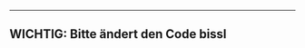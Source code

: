 -----------------------------------------------------------------------------------------------------------------------------------------------------------
WICHTIG:
Bitte ändert den Code bissl
-----------------------------------------------------------------------------------------------------------------------------------------------------------
